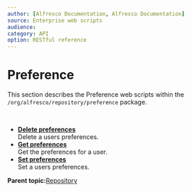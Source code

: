 ```yaml
---
author: [Alfresco Documentation, Alfresco Documentation]
source: Enterprise web scripts
audience: 
category: API
option: RESTful reference
---
```


# Preference

This section describes the Preference web scripts within the `/org/alfresco/repository/preference` package.

 

-   **[Delete preferences](../references/RESTful-PreferencePreferencesDelete.md)**  
 Delete a users preferences.
-   **[Get preferences](../references/RESTful-PreferencePreferencesGet.md)**  
 Get the preferences for a user.
-   **[Set preferences](../references/RESTful-PreferencePreferencesPost.md)**  
 Set a users preferences.

**Parent topic:**[Repository](../references/RESTful-Repository.md)

